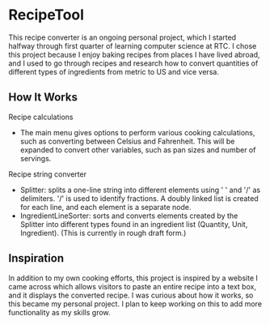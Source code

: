 # RecipeTool

This recipe converter is an ongoing personal project, which I started halfway through first quarter of learning computer science at RTC. I chose this project because I enjoy baking recipes from places I have lived abroad, and I used to go through recipes and research how to convert quantities of different types of ingredients from metric to US and vice versa.

## How It Works
Recipe calculations
 - The main menu gives options to perform various cooking calculations, such as converting between Celsius and Fahrenheit. This will be expanded to convert other variables, such as pan sizes and number of servings.

Recipe string converter
 - Splitter: splits a one-line string into different elements using ' ' and '/' as delimiters. '/' is used to identify fractions. A doubly linked list is created for each line, and each element is a separate node.
 - IngredientLineSorter: sorts and converts elements created by the Splitter into different types found in an ingredient list (Quantity, Unit, Ingredient). (This is currently in rough draft form.)

## Inspiration
In addition to my own cooking efforts, this project is inspired by a website I came across which allows visitors to paste an entire recipe into a text box, and it displays the converted recipe. I was curious about how it works, so this became my personal project. I plan to keep working on this to add more functionality as my skills grow.



